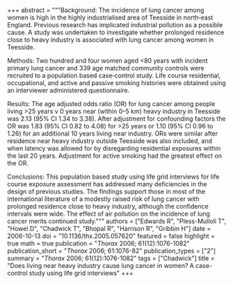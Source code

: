 +++
abstract = """Background: The incidence of lung cancer among women is high in the highly industrialised area of Teesside in north‐east England. Previous research has implicated industrial pollution as a possible cause. A study was undertaken to investigate whether prolonged residence close to heavy industry is associated with lung cancer among women in Teesside.

Methods: Two hundred and four women aged <80 years with incident primary lung cancer and 339 age matched community controls were recruited to a population based case‐control study. Life course residential, occupational, and active and passive smoking histories were obtained using an interviewer administered questionnaire.

Results: The age adjusted odds ratio (OR) for lung cancer among people living >25 years v 0 years near (within 0–5 km) heavy industry in Teesside was 2.13 (95% CI 1.34 to 3.38). After adjustment for confounding factors the OR was 1.83 (95% CI 0.82 to 4.08) for >25 years or 1.10 (95% CI 0.96 to 1.26) for an additional 10 years living near industry. ORs were similar after residence near heavy industry outside Teesside was also included, and when latency was allowed for by disregarding residential exposures within the last 20 years. Adjustment for active smoking had the greatest effect on the OR.

Conclusions: This population based study using life grid interviews for life course exposure assessment has addressed many deficiencies in the design of previous studies. The findings support those in most of the international literature of a modestly raised risk of lung cancer with prolonged residence close to heavy industry, although the confidence intervals were wide. The effect of air pollution on the incidence of lung cancer merits continued study."""
authors = ["Edwards R", "Pless-Mulloli T", "Howel D", "Chadwick T", "Bhopal R", "Harrison R", "Gribbin H"]
date = 2006-10-13
doi = "10.1136/thx.2005.057620"
featured = false
highlight = true
math = true
publication = "*Thorax* 2006; 61(12):1076-1082"
publication_short = "*Thorax* 2006; 61:1076-82"
publication_types = ["2"]
summary = "*Thorax* 2006; 61(12):1076-1082"
tags = ["Chadwick"]
title = "Does living near heavy industry cause lung cancer in women? A case-control study using life grid interviews"
+++

